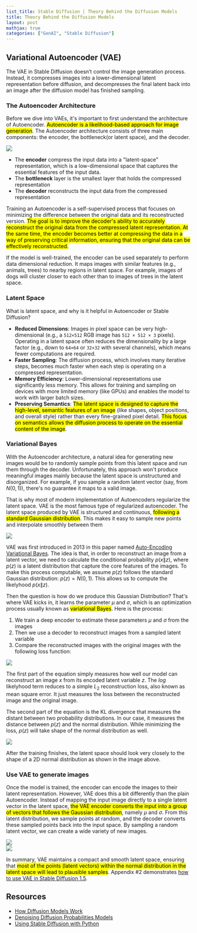 ```yaml
---
list_title: Stable Diffusion | Theory Behind the Diffusion Models
title: Theory Behind the Diffusion Models
layout: post
mathjax: true
categories: ["GenAI", "Stable Diffusion"]
---
```


## Variational Autoencoder (VAE)

The VAE in Stable Diffusion doesn’t control the image generation process. Instead, it compresses images into a lower-dimensional latent representation before diffusion, and decompresses the final latent back into an image after the diffusion model has finished sampling.

### The Autoencoder Architecture

Before we dive into VAEs, it's important to first understand the architecture of Autoencoder. <mark>Autoencoder is a likelihood-based approach for image generation</mark>. The Autoencoder architecture consists of three main components: the encoder, the bottleneck(or latent space), and the decoder.

<img class="md-img-center" src="{{site.baseurl}}/assets/images/2025/01/sd-ae-02.png">

- The **encoder** compress the input data into a "latent-space" representation, which is a low-dimensional space that captures the essential features of the input data.
- The **bottleneck** layer is the smallest layer that holds the compressed representation
- The **decoder** reconstructs the input data from the compressed representation

Training an Autoencoder is a self-supervised process that focuses on minimizing the difference between the original data and its reconstructed version. <mark>The goal is to improve the decoder's ability to accurately reconstruct the original data from the compressed latent representation. At the same time, the encoder becomes better at compressing the data in a way of preserving critical information, ensuring that the original data can be effectively reconstructed.</mark>

If the model is well-trained, the encoder can be used separately to perform data dimensional reduction. It maps images with similar features (e.g., animals, trees) to nearby regions in latent space. For example, images of dogs will cluster closer to each other than to images of trees in the latent space.

### Latent Space

What is latent space, and why is it helpful in Autoencoder or Stable Diffusion?

- **Reduced Dimensions**: Images in pixel space can be very high-dimensional (e.g., a `512×512` RGB image has `512 × 512 × 3` pixels). Operating in a latent space often reduces the dimensionality by a large factor (e.g., down to `64×64` or `32×32` with several channels), which means fewer computations are required.
- **Faster Sampling**: The diffusion process, which involves many iterative steps, becomes much faster when each step is operating on a compressed representation.
- **Memory Efficiency**: Lower-dimensional representations use significantly less memory. This allows for training and sampling on devices with more limited memory (like GPUs) and enables the model to work with larger batch sizes.
- **Preserving Semantics**: <mark>The latent space is designed to capture the high-level, semantic features of an image</mark> (like shapes, object positions, and overall style) rather than every fine-grained pixel detail. <mark>This focus on semantics allows the diffusion process to operate on the essential content of the image</mark>.

### Variational Bayes

With the Autoencoder architecture, a natural idea for generating new images would be to randomly sample points from this latent space and run them through the decoder. Unfortunately, this approach won't produce meaningful images mainly because the latent space is unstructured and disorganized. For example, if you sample a random latent vector (say, from $N(0,1)$), there's no guarantee it maps to a valid image.

That is why most of modern implementation of Autoencoders regularize the latent space. VAE is the most famous type of regularized autoencoder. The latent space produced by VAE is structured and continuous, <mark>following a standard Gaussian distribution</mark>. This makes it easy to sample new points and interpolate smoothly between them

<img class="md-img-center" src="{{site.baseurl}}/assets/images/2025/01/sd-ae-04.png">

VAE was first introduced in 2013 in this paper named [Auto-Encoding Variational Bayes](https://arxiv.org/abs/1312.6114). The idea is that, in order to reconstruct an image from a latent vector, we need to calculate the conditional probability $p(x\|z)$, where $p(z)$ is a latent distribution that capture the core features of the images. To make this process computable, we assume $p(z)$ follows the standard Gaussian distribution: $p(z) = N(0, 1)$. This allows us to compute the likelyhood $p(x\|z)$. 

Then the question is how do we produce this Gaussian Distribution? That's where VAE kicks in, it learns the parameter $\mu$ and $\sigma$, which is an optimization process usually known as <mark>variational Bayes</mark>. Here is the process:

1. We train a deep encoder to estimate these parameters $\mu$ and $\sigma$ from the images
2. Then we use a decoder to reconstruct images from a sampled latent variable
3. Compare the reconstructed images with the original images with the following loss function:

<img class="md-img-center" src="{{site.baseurl}}/assets/images/2025/01/sd-ae-05.png">

The first part of the equation simply measures how well our model can reconstruct an image $x$ from its encoded latent variable $z$. The $log$ likelyhood term reduces to a simple $L_2$ reconstruction loss, also known as mean square error. It just measures the loss between the reconstructed image and the original image. 

The second part of the equation is the KL divergence that measures the distant between two probability distributions. In our case, it measures the distance between $p(z)$ and the normal distribution. While minimizing the loss, $p(z)$ will take shape of the normal distribution as well.

<img class="md-img-center" src="{{site.baseurl}}/assets/images/2025/01/sd-ae-03.png">

After the training finishes, the latent space should look very closely to the shape of a 2D normal distribution as shown in the image above.

### Use VAE to generate images

Once the model is trained, the encoder can encode the images to their latent representation. However, VAE does this a bit differently than the plain Autoencoder. Instead of mapping the input image directly to a single latent vector in the latent space, <mark>the VAE encoder converts the input into a group of vectors that follows the Gaussian distribution</mark>, namely $\mu$ and $\sigma$. From this latent distribution, we sample points at random, and the decoder converts these sampled points back into the input space. By sampling a random latent vector, we can create a wide variety of new images.

<div class="md-flex-h md-flex-no-wrap">
<div><img src="{{site.baseurl}}/assets/images/2025/01/sd-ae-06.png"></div>
<div class="md-margin-left-12"><img src="{{site.baseurl}}/assets/images/2025/01/sd-ae-07.png"></div>
</div>


In summary, VAE maintains a compact and smooth latent space, ensuring that <mark>most of the points (latent vectors) within the normal distribution in the latent space will lead to plausible samples</mark>. Appendix #2 demonstrates [how to use VAE in Stable Diffusion 1.5](#appendix-2-vae-in-stable-diffusion).


## Resources

- [How Diffusion Models Work](https://www.coursera.org/projects/how-diffusion-models-work-project)
- [Denoising Diffusion Probabilities Models](https://arxiv.org/abs/2006.11239)
- [Using Stable Diffusion with Python](https://www.amazon.com/Using-Stable-Diffusion-Python-Generation/dp/1835086373/)

